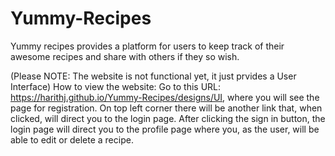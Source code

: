 # Yummy-Recipes
Yummy recipes provides a platform for users to keep track of their awesome recipes and share with others if they so wish.

(Please NOTE: The website is not functional yet, it just prvides a User Interface)
How to view the website:
Go to this URL: https://harithj.github.io/Yummy-Recipes/designs/UI, where you will see the page for registration. On top left corner there will be another link that, when clicked, will direct you to the login page. After clicking the sign in button, the login page will direct you to the profile page where you, as the user, will be able to edit or delete a recipe.
